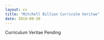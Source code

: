 ```yaml
---
layout: cv
title: "Mitchell Billion Curriculm Veritae"
date: 2019-09-30
---
```


Curriculum Veritae Pending
